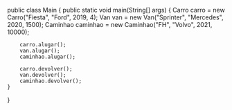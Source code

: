 public class Main {
    public static void main(String[] args) {
        Carro carro = new Carro("Fiesta", "Ford", 2019, 4);
        Van van = new Van("Sprinter", "Mercedes", 2020, 1500);
        Caminhao caminhao = new Caminhao("FH", "Volvo", 2021, 10000);

        carro.alugar();
        van.alugar();
        caminhao.alugar();

        carro.devolver();
        van.devolver();
        caminhao.devolver();
    }
}